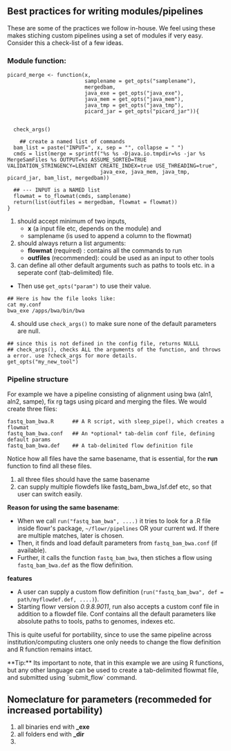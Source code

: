## Best practices for writing modules/pipelines

These are some of the practices we follow in-house. We feel using these makes stiching custom pipelines using a set of modules 
if very easy. Consider this a check-list of a few ideas.

### Module function:

```{r picard_merge, echo=TRUE, comment=""}
picard_merge <- function(x, 
                         samplename = get_opts("samplename"),
                         mergedbam,
                         java_exe = get_opts("java_exe"),
                         java_mem = get_opts("java_mem"),
                         java_tmp = get_opts("java_tmp"),
                         picard_jar = get_opts("picard_jar")){
  

  check_args()  
  
	## create a named list of commands
  bam_list = paste("INPUT=", x, sep = "", collapse = " ")
  cmds = list(merge = sprintf("%s %s -Djava.io.tmpdir=%s -jar %s MergeSamFiles %s OUTPUT=%s ASSUME_SORTED=TRUE VALIDATION_STRINGENCY=LENIENT CREATE_INDEX=true USE_THREADING=true",
                              java_exe, java_mem, java_tmp, picard_jar, bam_list, mergedbam))
  
  ## --- INPUT is a NAMED list
  flowmat = to_flowmat(cmds, samplename)
  return(list(outfiles = mergedbam, flowmat = flowmat))
}
```


1. should accept minimum of two inputs, 
    - **x** (a input file etc, depends on the module) and
    - samplename (is used to append a column to the flowmat)
2. should always return a list arguments:
    - **flowmat** (required)   : contains all the commands to run
    - **outfiles** (recommended): could be used as an input to other tools
3. can define all other default arguments such as paths to tools etc. in a seperate conf (tab-delimited) file.
  - Then use `get_opts("param")` to use their value.

```
## Here is how the file looks like:
cat my.conf
bwa_exe	/apps/bwa/bin/bwa
```

4. should use `check_args()` to make sure none of the default parameters are null. 

```{r}
## since this is not defined in the config file, returns NULLL
## check_args(), checks ALL the arguments of the function, and throws a error. use ?check_args for more details.
get_opts("my_new_tool")
```


### Pipeline structure
For example we have a pipeline consisting of alignment using bwa (aln1, aln2, sampe), fix rg tags using picard and merging the files.
We would create three files: 

```
fastq_bam_bwa.R      ## A R script, with sleep_pipe(), which creates a flowmat
fastq_bam_bwa.conf   ## An *optional* tab-delim conf file, defining default params
fastq_bam_bwa.def    ## A tab-delimited flow definition file
```

Notice how all files have the same basename, that is essential, for the **run** function to find all these files.

1. all three files should have the same basename
2. can supply multiple flowdefs like fastq_bam_bwa_lsf.def etc, so that user can switch easily.

**Reason for using the same basename**:
- When we call `run("fastq_bam_bwa", ....)` it tries to look for a .R file inside flowr's package, `~/flowr/pipelines` OR your current wd. 
If there are multiple matches, later is chosen. 
- Then, it finds and load default parameters from `fastq_bam_bwa.conf` (if available). 
- Further, it calls the function `fastq_bam_bwa`, then stiches a flow using `fastq_bam_bwa.def` as the flow definition. 

**features**
- A user can supply a custom flow definition (`run("fastq_bam_bwa", def = path/myflowdef.def, ....)`). 
- Starting flowr version *0.9.8.9011*, run also accepts a custom conf file in addition to a flowdef file. Conf contains all the 
default parameters like absolute paths to tools, paths to genomes, indexes etc.

This is quite useful for portability, since to use the same pipeline across institution/computing clusters one only needs to change the 
flow definition and R function remains intact.

<div class="alert alert-info" role="alert">
**Tip:** 
Its important to note, that in this example we are using R functions, but any other language can be used to create a tab-delimited flowmat file, and submitted using `submit_flow` command.
</div>


## Nomeclature for parameters (recommeded for increased portability)

1. all binaries end with **_exe**
2. all folders end with **_dir**
3. 

